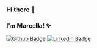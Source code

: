 ### Hi there 👋

### I'm Marcella! :sparkles:

[![Github Badge](https://img.shields.io/badge/-Github-000?style=flat-square&logo=Github&logoColor=white&link=https://github.com/marcella-ol)](https://github.com/marcella-l)
[![Linkedin Badge](https://img.shields.io/badge/-LinkedIn-blue?style=flat-square&logo=Linkedin&logoColor=white&link=www.linkedin.com/in/marcella-oliverio/)](www.linkedin.com/in/marcella-oliverio)
